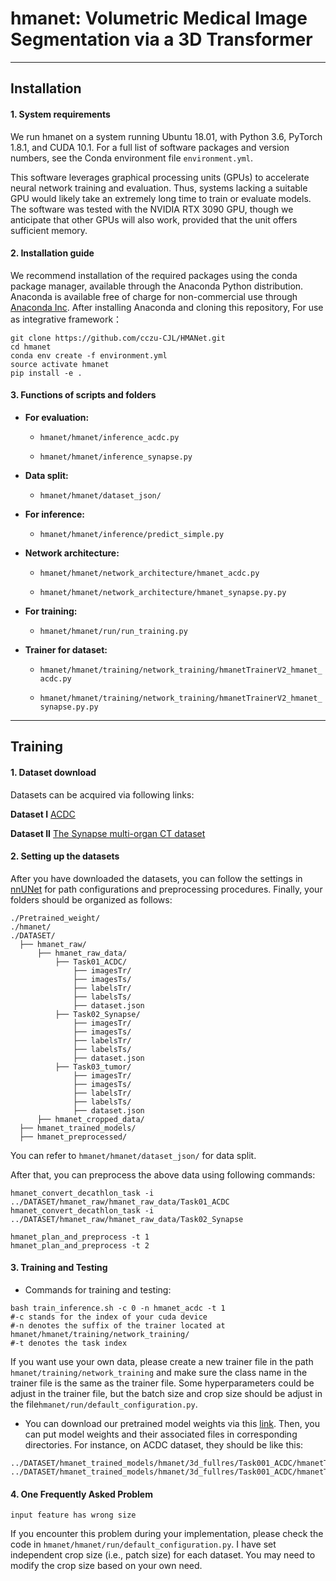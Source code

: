 # hmanet: Volumetric Medical Image Segmentation via a 3D Transformer

---
## Installation
#### 1. System requirements
We run hmanet on a system running Ubuntu 18.01, with Python 3.6, PyTorch 1.8.1, and CUDA 10.1. For a full list of software packages and version numbers, see the Conda environment file `environment.yml`. 

This software leverages graphical processing units (GPUs) to accelerate neural network training and evaluation. Thus, systems lacking a suitable GPU would likely take an extremely long time to train or evaluate models. The software was tested with the NVIDIA RTX 3090 GPU, though we anticipate that other GPUs will also work, provided that the unit offers sufficient memory. 

#### 2. Installation guide
We recommend installation of the required packages using the conda package manager, available through the Anaconda Python distribution. Anaconda is available free of charge for non-commercial use through [Anaconda Inc](https://www.anaconda.com/products/individual). After installing Anaconda and cloning this repository, For use as integrative framework：
```
git clone https://github.com/cczu-CJL/HMANet.git
cd hmanet
conda env create -f environment.yml
source activate hmanet
pip install -e .
```

#### 3. Functions of scripts and folders
- **For evaluation:**
  - ``hmanet/hmanet/inference_acdc.py``
  
  - ``hmanet/hmanet/inference_synapse.py``
    
- **Data split:**
  - ``hmanet/hmanet/dataset_json/``
  
- **For inference:**
  - ``hmanet/hmanet/inference/predict_simple.py``
  
- **Network architecture:**
  - ``hmanet/hmanet/network_architecture/hmanet_acdc.py``
  
  - ``hmanet/hmanet/network_architecture/hmanet_synapse.py.py``
    
- **For training:**
  - ``hmanet/hmanet/run/run_training.py``
  
- **Trainer for dataset:**
  - ``hmanet/hmanet/training/network_training/hmanetTrainerV2_hmanet_acdc.py``
  
  - ``hmanet/hmanet/training/network_training/hmanetTrainerV2_hmanet_synapse.py.py``
  
---

## Training
#### 1. Dataset download
Datasets can be acquired via following links:

**Dataset I**
[ACDC](https://www.creatis.insa-lyon.fr/Challenge/acdc/)

**Dataset II**
[The Synapse multi-organ CT dataset](https://www.synapse.org/#!Synapse:syn3193805/wiki/217789)



#### 2. Setting up the datasets
After you have downloaded the datasets, you can follow the settings in [nnUNet](https://github.com/MIC-DKFZ/nnUNet/blob/master/documentation/dataset_conversion.md) for path configurations and preprocessing procedures. Finally, your folders should be organized as follows:

```
./Pretrained_weight/
./hmanet/
./DATASET/
  ├── hmanet_raw/
      ├── hmanet_raw_data/
          ├── Task01_ACDC/
              ├── imagesTr/
              ├── imagesTs/
              ├── labelsTr/
              ├── labelsTs/
              ├── dataset.json
          ├── Task02_Synapse/
              ├── imagesTr/
              ├── imagesTs/
              ├── labelsTr/
              ├── labelsTs/
              ├── dataset.json
          ├── Task03_tumor/
              ├── imagesTr/
              ├── imagesTs/
              ├── labelsTr/
              ├── labelsTs/
              ├── dataset.json
      ├── hmanet_cropped_data/
  ├── hmanet_trained_models/
  ├── hmanet_preprocessed/
```
You can refer to ``hmanet/hmanet/dataset_json/`` for data split.

After that, you can preprocess the above data using following commands:
```
hmanet_convert_decathlon_task -i ../DATASET/hmanet_raw/hmanet_raw_data/Task01_ACDC
hmanet_convert_decathlon_task -i ../DATASET/hmanet_raw/hmanet_raw_data/Task02_Synapse

hmanet_plan_and_preprocess -t 1
hmanet_plan_and_preprocess -t 2
```

#### 3. Training and Testing
- Commands for training and testing:

```
bash train_inference.sh -c 0 -n hmanet_acdc -t 1 
#-c stands for the index of your cuda device
#-n denotes the suffix of the trainer located at hmanet/hmanet/training/network_training/
#-t denotes the task index
```
If you want use your own data, please create a new trainer file in the path ```hmanet/training/network_training``` and make sure the class name in the trainer file is the same as the trainer file. Some hyperparameters could be adjust in the trainer file, but the batch size and crop size should be adjust in the file```hmanet/run/default_configuration.py```.
 
- You can download our pretrained model weights via this [link](https://drive.google.com/drive/folders/1yvqlkeRq1qr5RxH-EzFyZEFsJsGFEc78?usp=sharing). Then, you can put model weights and their associated files in corresponding directories. For instance, on ACDC dataset, they should be like this:
```
../DATASET/hmanet_trained_models/hmanet/3d_fullres/Task001_ACDC/hmanetTrainerV2_hmanet_acdc__hmanetPlansv2.1/fold_0/model_best.model
../DATASET/hmanet_trained_models/hmanet/3d_fullres/Task001_ACDC/hmanetTrainerV2_hmanet_acdc__hmanetPlansv2.1/fold_0/model_best.model.pkl
```


#### 4. One Frequently Asked Problem
```
input feature has wrong size
```
If you encounter this problem during your implementation, please check the code in ``hmanet/hmanet/run/default_configuration.py``. I have set independent crop size (i.e., patch size) for each dataset. You may need to modify the crop size based on your own need.
